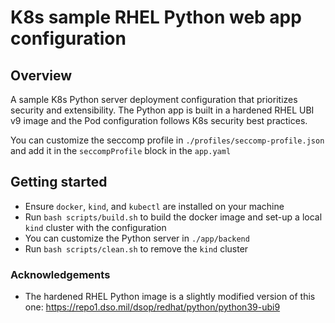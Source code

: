 # K8s sample RHEL Python web app configuration

## Overview
A sample K8s Python server deployment configuration that prioritizes security and extensibility. The Python app is built in a hardened RHEL UBI v9 image and the Pod configuration follows K8s security best practices.
<br/>

You can customize the seccomp profile in `./profiles/seccomp-profile.json` and add it in the `seccompProfile` block in the `app.yaml`


## Getting started
- Ensure `docker`, `kind`, and `kubectl` are installed on your machine
- Run `bash scripts/build.sh` to build the docker image and set-up a local `kind` cluster with the configuration
- You can customize the Python server in `./app/backend` 
- Run `bash scripts/clean.sh` to remove the `kind` cluster

### Acknowledgements
- The hardened RHEL Python image is a slightly modified version of this one: https://repo1.dso.mil/dsop/redhat/python/python39-ubi9
